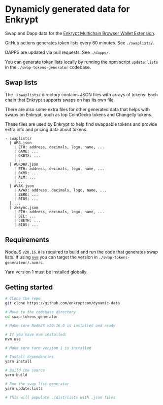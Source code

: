 # Dynamicly generated data for Enkrypt

Swap and Dapp data for the [Enkrypt Multichain Browser Wallet Extension](https://github.com/enkryptcom/enKrypt).

GitHub actions generates token lists every 60 minutes. See `./swaplists/`.

DAPPS are updated via pull requests. See `./dapps/`.

You can generate token lists locally by running the npm script `update:lists` in the `./swap-tokens-generator` codebase.

## Swap lists

The `./swaplists/` directory contains JSON files with arrays of tokens. Each chain that Enkrypt supports swaps on has its own file.

There are also some extra files for other generated data that helps with swaps on Enkrypt, such as top CoinGecko tokens and Changelly tokens.

These files are used by Enkrypt to help find swappable tokens and provide extra info and pricing data about tokens.

```
- swaplists/
  | ARB.json
    | ETH: address, decimals, logo, name, ...
    | GAME: ...
    | 0XBTX: ...
    | ...
  | AURORA.json
    | ETH: address, decimals, logo, name, ...
    | 0XMR: ...
    | ALM: ...
    | ...
  | AVAX.json
    | AVAX: address, decimals, logo, name, ...
    | ZERO: ...
    | BIOS: ...
  | ...
  | zkSync.json
    | ETH: address, decimals, logo, name, ...
    | BEL: ...
    | cBETH: ...
    | BIOS: ...
```

## Requirements

NodeJS `v20.16.0` is required to build and run the code that generates swap lists. If using [`nvm`](https://github.com/nvm-sh/nvm) you can target the version in `./swap-tokens-generateor/.nvmrc`.

Yarn version 1 must be installed globally.

## Getting started

```sh
# CLone the repo
git clone https://github.com/enkryptcom/dynamic-data

# Move to the codebase directory
cd swap-tokens-generator

# Make sure NodeJS v20.16.0 is installed and ready

# If you have nvm installed:
nvm use

# Make sure Yarn version 1 is installed

# Install dependencies
yarn install

# Build the source
yarn build

# Run the swap list generator
yarn update:lists

# This will populate ./dist/lists with .json files
```

